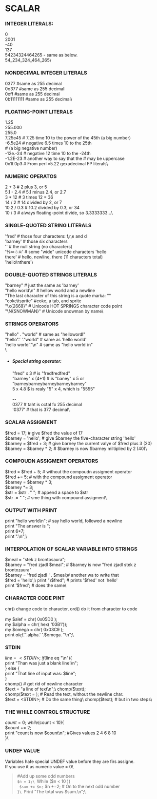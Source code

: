 # SCALAR

### INTEGER LITERALS:
0\
2001\
-40\
137\
54234324464265 - same as below.\
54_234_324_464_265\

### NONDECIMAL INTEGER LITERALS
0377          #same as 255 decimal\
0o377         #same as 255 decimal\
0xff          #same as 255 decimal\
0b11111111    #same as 255 decimal\

### FLOATING-POINT LITERALS
1.25\
255.000\
255.0\
7.25e45  # 7.25 time 10 to the power of the 45th (a big number)\
-6.5e24  # negative 6.5 times 10 to the 25th\
         # (a big negative number)\
-12e.-24 # negative 12 time 10 to the -24th\
-1.2E-23 # another way to say that the # may be uppercase\
0x1f.0p3  # From perl v5.22 gexadecimal FP literals\

### NUMERIC OPERATOS
2 + 3      # 2 plus 3, or 5\
5.1 - 2.4  # 5.1 minus 2.4, or 2.7\
3 * 12     # 3 times 12 = 36\
14 / 2     # 14 divided by 2, or 7\
10.2 / 0.3 # 10.2 divided by 0.3, or 34\
10 / 3     # always floating-point divide, so 3.3333333...\

### SINGLE-QUOTED STRING LITERALS
'fred'      # those four characters: f,r,e and d\
'barney'    # those six characters\
''          # the null string (no characters)\
'⅚∞☃☠'      # some "wide" unicode characters
'hello\
there'      # hello, newline, there (11 characters total)\
'hello\nthere'\

### DOUBLE-QUOTED STRINGS LITERALS
"barney"        # just the same as 'barney'\
"hello world\n" # hellow world and a newline\
"The last character  of this string is a quote marka: \""\
"coke\tsprite"  #coke, a tab, and sprite\
"\x{2668}"      # Unicode HOT SPRINGS character code point\
"\N{SNOWMAN}"   # Unicode snowman by name\

### STRINGS OPERATORS
"hello" . "world"       # same as "hellowordl"\
"hello".' '."world"     # same as 'hello world'\
'hello world'."\n"      # same as "hello world \n"\
\
+ #####  Special string operator:
  "fred" x 3        # is "fredfredfred"\
  "barney" x (4+1)  # is "baney" x 5 or "barneybarneybarneybarneybarney"\
  5 x 4.8           $ is realy "5" x 4, which is "5555"\
\
--\
0377      # taht is octal fo 255 decimal\
'0377'    # that is 377 decimal\

### SCALAR ASSIGMENT
$fred = 17;              # give $fred the value of 17\
$barney = 'hello';       # give $barney the five-character string 'hello'\
$barney = $fred + 3;     # give barney the current valye of $fred plus 3 (20)\
$barney = $barney * 2;   # $barney is now $barney miltiplied by 2 (40)\

### COMPOUDN ASSIGMENT OPERATORS
$fred = $fred + 5;      # without the compoudn assigment operator\
$fred += 5;             # with the compound assigment operator\
$barney = $barney * 3;\
$barney *= 3;\
$str = $str . " ";      # append a space to $str\
$str .= " ";            # sme thing with compound assigment\

### OUTPUT WITH PRINT
print "hello world\n";    # say hello world, followed a newline\
print "The answer is ";\
print 6*7;\
print ".\n";\

### INTERPOLATION OF SCALAR VARIABLE INTO STRINGS
$meal = "stek z brontosaura";\
$barney = "fred zjadl $meal";   # $barney is now "fred zjadl stek z brontozaura"\
$barney = 'fred zjadl ' . $meal;# another wa to write that\
$fred = 'hello';\
print "\$fred";       # prints '$fred' not 'hello'\
print '$fred';        # does the same\

### CHARACTER CODE PINT
chr() change code to character, ord() do it from character to code\
\
my $alef = chr( 0x05D0 );\
my $alpha = chr( hex( '03B1'));\
my $omega = chr( 0x03C9 );\
print $alef.' '.$alpha.' '.$omega. "\n";\

### STDIN
$line = <STDIN>;\
if ($line eq "\n"){\
  print "Than was just a blank line!\n";\
} else {\
  print "That line of input was: $line";\
}\
chomp() # get rid of newline character\
$text = "a line of text\n";\
chomp($text);\
chomp($text = <STDIN>);         # Read the text, without the newline char.\
$text = <STDIN>;                # Do the same thing\
chomp($text);                   # but in two steps\

### THE WHILE CONTROL STRUCTURE
$count = 0;\
while ($count < 10){\
  $count += 2;\
  print "count is now $count\n"; #Gives values 2 4  6 8 10\
}\

### UNDEF VALUE
Variables hafe special UNDEF value before they are firs assigne.\
If you use it as numeric value = 0\
>#Add up some odd numbers\
``$n = 1;\
``While ($n < 10 ){\
``  $sum += $n;
``  $n +=2; # On to the next odd number\
``}\
``Print "The total was $sum.\n";\
